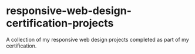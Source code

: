 # responsive-web-design-certification-projects
A collection of my responsive web design projects completed as part of my certification.
